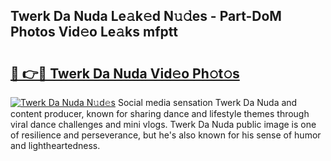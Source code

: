 ## Twerk Da Nuda Le𝚊k𝚎d N𝚞𝚍es - Part-DoM Photos Vid𝚎o Le𝚊ks mfptt

# <h2><a href="http://fbf32i.evod.top/?m=Twerk+Da+Nuda">🔗 👉🔴 Twerk Da Nuda Vid𝚎o Ph𝚘t𝚘s</a></h2>

[![Twerk Da Nuda N𝚞d𝚎s](https://i.imgur.com/8V9OHl7.gif)](http://fbf32i.evod.top/?m=Twerk+Da+Nuda)
Social media sensation Twerk Da Nuda and content producer, known for sharing dance and lifestyle themes through viral dance challenges and mini vlogs. Twerk Da Nuda public image is one of resilience and perseverance, but he's also known for his sense of humor and lightheartedness. 
